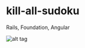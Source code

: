 # kill-all-sudoku

Rails, Foundation, Angular

![alt tag](http://www.supanova.com.au/wp-content/uploads/2012/09/bender-for-website.jpg)